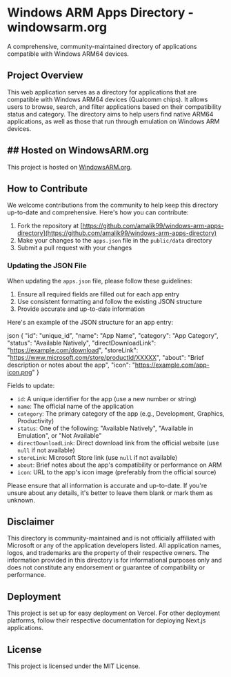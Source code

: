 # Windows ARM Apps Directory - windowsarm.org

A comprehensive, community-maintained directory of applications compatible with Windows ARM64 devices.

## Project Overview

This web application serves as a directory for applications that are compatible with Windows ARM64 devices (Qualcomm chips). It allows users to browse, search, and filter applications based on their compatibility status and category. The directory aims to help users find native ARM64 applications, as well as those that run through emulation on Windows ARM devices.

## ## Hosted on WindowsARM.org

This project is hosted on [WindowsARM.org](https://windowsarm.org).


## How to Contribute

We welcome contributions from the community to help keep this directory up-to-date and comprehensive. Here's how you can contribute:

1. Fork the repository at [https://github.com/amalik99/windows-arm-apps-directory](https://github.com/amalik99/windows-arm-apps-directory)
2. Make your changes to the `apps.json` file in the `public/data` directory
3. Submit a pull request with your changes

### Updating the JSON File

When updating the `apps.json` file, please follow these guidelines:

1. Ensure all required fields are filled out for each app entry
2. Use consistent formatting and follow the existing JSON structure
3. Provide accurate and up-to-date information

Here's an example of the JSON structure for an app entry:

json
{
"id": "unique_id",
"name": "App Name",
"category": "App Category",
"status": "Available Natively",
"directDownloadLink": "https://example.com/download",
"storeLink": "https://www.microsoft.com/store/productId/XXXXX",
"about": "Brief description or notes about the app",
"icon": "https://example.com/app-icon.png"
}


Fields to update:
- `id`: A unique identifier for the app (use a new number or string)
- `name`: The official name of the application
- `category`: The primary category of the app (e.g., Development, Graphics, Productivity)
- `status`: One of the following: "Available Natively", "Available in Emulation", or "Not Available"
- `directDownloadLink`: Direct download link from the official website (use `null` if not available)
- `storeLink`: Microsoft Store link (use `null` if not available)
- `about`: Brief notes about the app's compatibility or performance on ARM
- `icon`: URL to the app's icon image (preferably from the official source)

Please ensure that all information is accurate and up-to-date. If you're unsure about any details, it's better to leave them blank or mark them as unknown.

## Disclaimer

This directory is community-maintained and is not officially affiliated with Microsoft or any of the application developers listed. All application names, logos, and trademarks are the property of their respective owners. The information provided in this directory is for informational purposes only and does not constitute any endorsement or guarantee of compatibility or performance.

## Deployment

This project is set up for easy deployment on Vercel. For other deployment platforms, follow their respective documentation for deploying Next.js applications.

## License

This project is licensed under the MIT License.